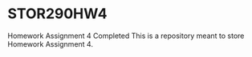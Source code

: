 # STOR290HW4
Homework Assignment 4 Completed
This is a repository meant to store Homework Assignment 4.

